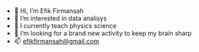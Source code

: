 - 👋 Hi, I’m Efik Firmansah
- 👀 I’m interested in data analisys
- 🌱 I currently teach physics science
- 💞️ I’m looking for a brand new activity to keep my brain sharp
- 📫 efikfirmansah@gmail.com


<!---
firmansevic/firmansevic is a ✨ special ✨ repository because its `README.md` (this file) appears on your GitHub profile.
You can click the Preview link to take a look at your changes.
--->
